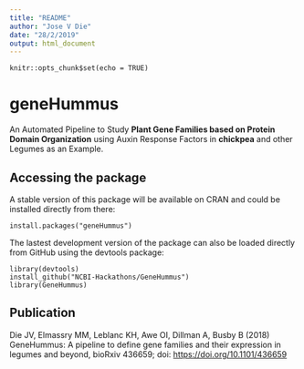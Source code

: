 ```yaml
---
title: "README"
author: "Jose V Die"
date: "28/2/2019"
output: html_document
---
```


```{r setup, include=FALSE}
knitr::opts_chunk$set(echo = TRUE)
```

# geneHummus

An Automated Pipeline to Study **Plant Gene Families based on Protein Domain Organization** using Auxin Response Factors in **chickpea** and other Legumes as an Example.

## Accessing the package
A stable version of this package will be available on CRAN and could be installed directly from there:  

    install.packages("geneHummus")
    
The lastest development version of the package can also be loaded directly from GitHub using the devtools package:
  
    library(devtools)
    install_github("NCBI-Hackathons/GeneHummus")
    library(GeneHummus)
    
    
## Publication
Die JV, Elmassry MM, Leblanc KH, Awe OI, Dillman A, Busby B (2018) GeneHummus: A pipeline to define gene families and their expression in legumes and beyond, bioRxiv 436659; doi: https://doi.org/10.1101/436659

<br>
